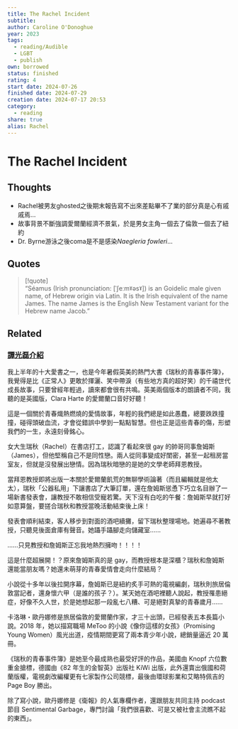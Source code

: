 ```yaml
---
title: The Rachel Incident
subtitle: 
author: Caroline O'Donoghue
year: 2023
tags:
  - reading/Audible
  - LGBT
  - publish
own: borrowed
status: finished
rating: 4
start date: 2024-07-26
finished date: 2024-07-29
creation date: 2024-07-17 20:53
category:
  - reading
share: true
alias: Rachel
---
```

# The Rachel Incident  
## Thoughts  
- Rachel被男友ghosted之後期末報告寫不出來差點畢不了業的部分真是心有戚戚焉…  
- 故事背景不斷強調愛爾蘭經濟不景氣，於是男女主角一個去了倫敦一個去了紐約  
- Dr. Byrne游泳之後coma是不是感染*Naegleria fowleri*…  
  
## Quotes  
>[!quote]  
>“Séamus (Irish pronunciation: [ˈʃeːmˠəsˠ]) is an Goidelic male given name, of Hebrew origin via Latin. It is the Irish equivalent of the name James. The name James is the English New Testament variant for the Hebrew name Jacob.”  
  
## Related  
  
### [譚光磊介紹](https://www.facebook.com/groups/572834443164141?multi_permalinks=1721443541636553)  
  
我上半年的十大愛書之一，也是今年暑假英美的熱門大書《瑞秋的青春事件簿》，我覺得是比《正常人》更敢於揮灑、笑中帶淚（有些地方真的超好笑）的千禧世代成長故事，只要曾經年輕過，讀來都會很有共鳴。英美兩個版本的朗讀者不同，我聽的是英國版，Clara Harte 的愛爾蘭口音好好聽！  
  
這是一個關於青春熾熱燃燒的愛情故事，年輕的我們總是如此愚蠢，總要跌跌撞撞，碰得頭破血流，才會從錯誤中學到一點點智慧。但也正是這些青春的傷，形塑我們的一生，永遠刻骨銘心。  
  
女大生瑞秋（Rachel）在書店打工，認識了看起來很 gay 的帥哥同事詹姆斯（James），但他堅稱自己不是同性戀。兩人從同事變成好閨密，甚至一起租房當室友，但就是沒發展出戀情。因為瑞秋暗戀的是她的文學老師拜恩教授。  
  
當拜恩教授即將出版一本關於愛爾蘭飢荒的無聊學術論著（而且編輯就是他太太），瑞秋「公器私用」下讓書店了大筆訂單，還在詹姆斯慫恿下巧立名目辦了一場新書發表會，讓教授不敢相信受寵若驚。天下沒有白吃的午餐：詹姆斯早就打好如意算盤，要搓合瑞秋和教授當晚活動結束後上床！  
  
發表會順利結束，客人移步到對面的酒吧續攤，留下瑞秋整理場地。她遍尋不著教授，只聽見後面倉庫有聲音。她躡手躡腳走向儲藏室......  
  
......只見教授和詹姆斯正忘我地熱烈擁吻！！！！  
  
這是什麼超展開！？原來詹姆斯真的是 gay，而教授根本是深櫃？瑞秋和詹姆斯還能當朋友嗎？她還未萌芽的青春愛情會走向什麼結局？  
  
小說從十多年以後拉開序幕，詹姆斯已是紐約炙手可熱的電視編劇，瑞秋則旅居倫敦當記者，還身懷六甲（是誰的孩子？）。某天她在酒吧裡聽人說起，教授罹患絕症，好像不久人世，於是她想起那一段亂七八糟、可是絕對真摯的青春歲月......  
  
卡洛琳・歐丹娜修是旅居倫敦的愛爾蘭作家，才三十出頭，已經發表五本長篇小說。2018 年，她以描寫職場 MeToo 的小說《像你這樣的女孩》（Promising Young Women）風光出道，疫情期間更寫了兩本青少年小說，總銷量逼近 20 萬冊。  
  
《瑞秋的青春事件簿》是她至今最成熟也最受好評的作品，美國由 Knopf 六位數重金搶標，德國由《82 年生的金智英》出版社 KiWi 出版，此外還賣出俄國和荷蘭版權，電視劇改編權更有七家製作公司競標，最後由環球影業和艾略特佩吉的 Page Boy 勝出。  
  
除了寫小說，歐丹娜修是《衛報》的人氣專欄作者，還跟朋友共同主持 podcast 節目 Sentimental Garbage，專門討論「我們很喜歡、可是又被社會主流瞧不起的東西」。